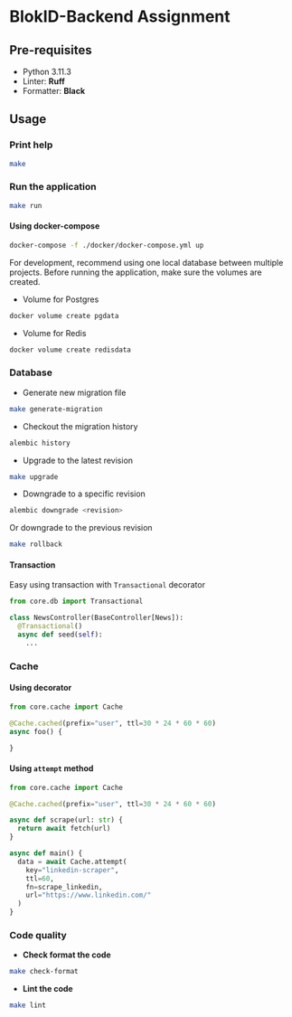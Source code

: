 # BlokID-Backend Assignment

## Pre-requisites

- Python 3.11.3
- Linter: **Ruff**
- Formatter: **Black**

## Usage

### Print help

```bash
make
```

### Run the application

```bash
make run
```

#### Using docker-compose

```bash
docker-compose -f ./docker/docker-compose.yml up
```

For development, recommend using one local database between multiple projects.
Before running the application, make sure the volumes are created.

- Volume for Postgres

```bash
docker volume create pgdata
```

- Volume for Redis

```bash
docker volume create redisdata
```

### Database

- Generate new migration file

```bash
make generate-migration
```

- Checkout the migration history

```bash
alembic history
```

- Upgrade to the latest revision

```bash
make upgrade
```

- Downgrade to a specific revision

```bash
alembic downgrade <revision>
```

Or downgrade to the previous revision

```bash
make rollback
```

#### Transaction

Easy using transaction with `Transactional` decorator

```python
from core.db import Transactional

class NewsController(BaseController[News]):
  @Transactional()
  async def seed(self):
    ...
```

### Cache

#### Using decorator

```python
from core.cache import Cache

@Cache.cached(prefix="user", ttl=30 * 24 * 60 * 60)
async foo() {

}
```

#### Using `attempt` method

```python
from core.cache import Cache

@Cache.cached(prefix="user", ttl=30 * 24 * 60 * 60)

async def scrape(url: str) {
  return await fetch(url)
}

async def main() {
  data = await Cache.attempt(
    key="linkedin-scraper",
    ttl=60,
    fn=scrape_linkedin,
    url="https://www.linkedin.com/"
  )
}
```

### Code quality

- **Check format the code**

```bash
make check-format
```

- **Lint the code**

```bash
make lint
```
